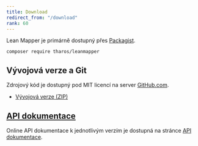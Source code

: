 ```yaml
---
title: Download
redirect_from: "/download"
rank: 60
---
```


Lean Mapper je primárně dostupný přes [Packagist](https://packagist.org/packages/tharos/leanmapper).

```
composer require tharos/leanmapper
```


## Vývojová verze a Git

Zdrojový kód je dostupný pod MIT licencí na server [GitHub.com](https://github.com/tharos/leanmapper).

* [Vývojová verze (ZIP)](https://github.com/Tharos/LeanMapper/archive/develop.zip)


## [API dokumentace](/cs/api/)

Online API dokumentace k jednotlivým verzím je dostupná na stránce [API dokumentace](/cs/api/).
